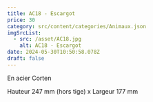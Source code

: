 ```yaml
---
title: AC18 - Escargot
price: 30
category: src/content/categories/Animaux.json
imgSrcList:
  - src: /asset/AC18.jpg
    alt: AC18 - Escargot
date: 2024-05-30T10:50:58.078Z
draft: false
---
```


En acier Corten

Hauteur 247 mm (hors tige) x Largeur 177 mm
